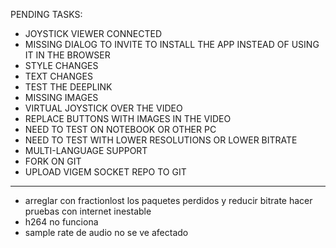 PENDING TASKS:

- JOYSTICK VIEWER CONNECTED
- MISSING DIALOG TO INVITE TO INSTALL THE APP INSTEAD OF USING IT IN THE BROWSER
- STYLE CHANGES
- TEXT CHANGES
- TEST THE DEEPLINK
- MISSING IMAGES
- VIRTUAL JOYSTICK OVER THE VIDEO
- REPLACE BUTTONS WITH IMAGES IN THE VIDEO
- NEED TO TEST ON NOTEBOOK OR OTHER PC
- NEED TO TEST WITH LOWER RESOLUTIONS OR LOWER BITRATE
- MULTI-LANGUAGE SUPPORT
- FORK ON GIT
- UPLOAD VIGEM SOCKET REPO TO GIT

---

- arreglar con fractionlost los paquetes perdidos y reducir bitrate hacer pruebas con internet inestable
- h264 no funciona
- sample rate de audio no se ve afectado
